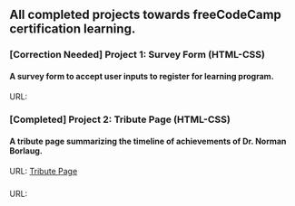 ## All completed projects towards freeCodeCamp certification learning.

### [Correction Needed] Project 1: Survey Form (HTML-CSS) 
#### A survey form to accept user inputs to register for learning program.
URL: <a href="/freecodecamp/survey_form/"></a>

### [Completed] Project 2: Tribute Page (HTML-CSS)
#### A tribute page summarizing the timeline of achievements of Dr. Norman Borlaug.
URL: <a href="/freecodecamp/tribute_page/">Tribute Page</a>

### 
####
URL: <a></a>